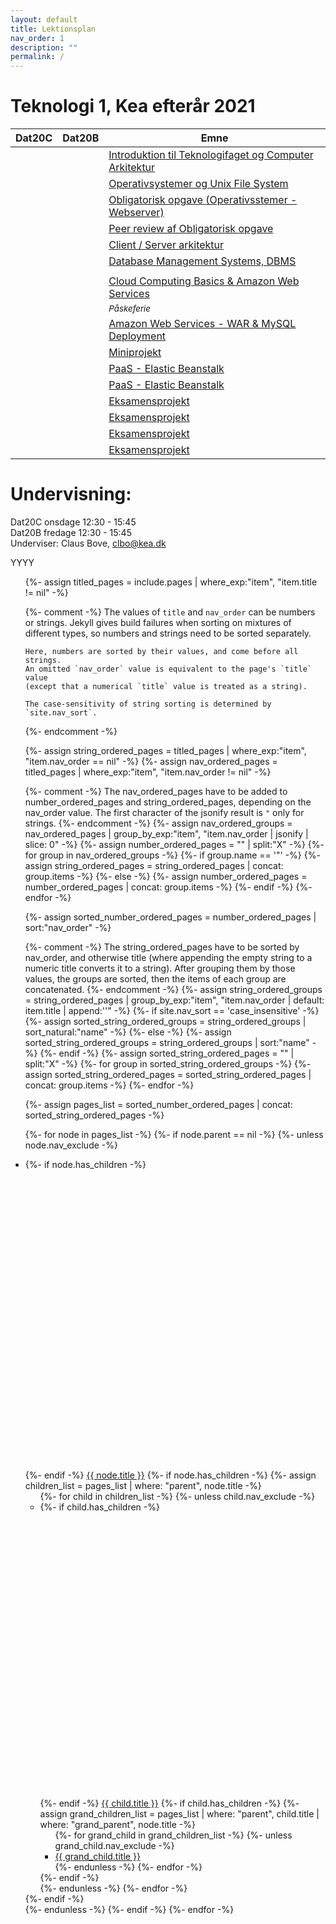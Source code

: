```yaml
---
layout: default
title: Lektionsplan
nav_order: 1
description: ""
permalink: /
---
```

# Teknologi 1, Kea efterår 2021



| Dat20C | Dat20B | Emne | 
|:---:|:---:| --- |
||| [Introduktion til Teknologifaget og Computer Arkitektur](1.md)|
||| [Operativsystemer og Unix File System](2.md)|
||| [Obligatorisk opgave (Operativsstemer - Webserver)](3.md)|
||| [Peer review af Obligatorisk opgave](4.md)|
||| [Client / Server arkitektur](5.md)|
||| [Database Management Systems, DBMS](6.md)|
||| []()|
||| [Cloud Computing Basics & Amazon Web Services](8.md)|
||| <small><i>Påskeferie</i></small>|
||| [Amazon Web Services - WAR & MySQL Deployment](9.md)|
||| [Miniprojekt](11.md) |
||| [PaaS - Elastic Beanstalk](10.md)|
||| [PaaS - Elastic Beanstalk](10.md)|
||| [Eksamensprojekt](14.md)|
||| [Eksamensprojekt](15.md)|
||| [Eksamensprojekt](16.md)|
||| [Eksamensprojekt](17.md)|


# Undervisning: 
Dat20C onsdage 12:30 - 15:45     
Dat20B fredage 12:30 - 15:45     
Underviser: Claus Bove, clbo@kea.dk     

YYYY

<ul class="nav-list">
  {%- assign titled_pages = include.pages
        | where_exp:"item", "item.title != nil" -%}

  {%- comment -%}
    The values of `title` and `nav_order` can be numbers or strings.
    Jekyll gives build failures when sorting on mixtures of different types,
    so numbers and strings need to be sorted separately.

    Here, numbers are sorted by their values, and come before all strings.
    An omitted `nav_order` value is equivalent to the page's `title` value
    (except that a numerical `title` value is treated as a string).

    The case-sensitivity of string sorting is determined by `site.nav_sort`.
  {%- endcomment -%}
  
  {%- assign string_ordered_pages = titled_pages
        | where_exp:"item", "item.nav_order == nil" -%}
  {%- assign nav_ordered_pages = titled_pages
        | where_exp:"item", "item.nav_order != nil"  -%}

  {%- comment -%}
    The nav_ordered_pages have to be added to number_ordered_pages and
    string_ordered_pages, depending on the nav_order value.
    The first character of the jsonify result is `"` only for strings.
  {%- endcomment -%}
  {%- assign nav_ordered_groups = nav_ordered_pages
        | group_by_exp:"item", "item.nav_order | jsonify | slice: 0" -%}
  {%- assign number_ordered_pages = "" | split:"X" -%}
  {%- for group in nav_ordered_groups -%}
    {%- if group.name == '"' -%}
      {%- assign string_ordered_pages = string_ordered_pages | concat: group.items -%}
    {%- else -%}
      {%- assign number_ordered_pages = number_ordered_pages | concat: group.items -%}
    {%- endif -%}
  {%- endfor -%}
  
  {%- assign sorted_number_ordered_pages = number_ordered_pages | sort:"nav_order" -%}
  
  {%- comment -%}
    The string_ordered_pages have to be sorted by nav_order, and otherwise title
    (where appending the empty string to a numeric title converts it to a string).
    After grouping them by those values, the groups are sorted, then the items
    of each group are concatenated.
  {%- endcomment -%}
  {%- assign string_ordered_groups = string_ordered_pages
        | group_by_exp:"item", "item.nav_order | default: item.title | append:''" -%}
  {%- if site.nav_sort == 'case_insensitive' -%}
    {%- assign sorted_string_ordered_groups = string_ordered_groups | sort_natural:"name" -%}
  {%- else -%}
    {%- assign sorted_string_ordered_groups = string_ordered_groups | sort:"name" -%}
  {%- endif -%}
  {%- assign sorted_string_ordered_pages = "" | split:"X" -%}
  {%- for group in sorted_string_ordered_groups -%}
    {%- assign sorted_string_ordered_pages = sorted_string_ordered_pages | concat: group.items -%}
  {%- endfor -%}

  {%- assign pages_list = sorted_number_ordered_pages | concat: sorted_string_ordered_pages -%}
  
  {%- for node in pages_list -%}
    {%- if node.parent == nil -%}
      {%- unless node.nav_exclude -%}
      <li class="nav-list-item{% if page.url == node.url or page.parent == node.title or page.grand_parent == node.title %} active{% endif %}">
        {%- if node.has_children -%}
          <a href="#" class="nav-list-expander"><svg viewBox="0 0 24 24"><use xlink:href="#svg-arrow-right"></use></svg></a>
        {%- endif -%}
        <a href="{{ node.url | absolute_url }}" class="nav-list-link{% if page.url == node.url %} active{% endif %}">{{ node.title }}</a>
        {%- if node.has_children -%}
          {%- assign children_list = pages_list | where: "parent", node.title -%}
          <ul class="nav-list ">
          {%- for child in children_list -%}
            {%- unless child.nav_exclude -%}
            <li class="nav-list-item {% if page.url == child.url or page.parent == child.title %} active{% endif %}">
              {%- if child.has_children -%}
                <a href="#" class="nav-list-expander"><svg viewBox="0 0 24 24"><use xlink:href="#svg-arrow-right"></use></svg></a>
              {%- endif -%}
              <a href="{{ child.url | absolute_url }}" class="nav-list-link{% if page.url == child.url %} active{% endif %}">{{ child.title }}</a>
              {%- if child.has_children -%}
                {%- assign grand_children_list = pages_list | where: "parent", child.title | where: "grand_parent", node.title -%}
                <ul class="nav-list">
                {%- for grand_child in grand_children_list -%}
                  {%- unless grand_child.nav_exclude -%}
                  <li class="nav-list-item {% if page.url == grand_child.url %} active{% endif %}">
                    <a href="{{ grand_child.url | absolute_url }}" class="nav-list-link{% if page.url == grand_child.url %} active{% endif %}">{{ grand_child.title }}</a>
                  </li>
                  {%- endunless -%}
                {%- endfor -%}
                </ul>
              {%- endif -%}
            </li>
            {%- endunless -%}
          {%- endfor -%}
          </ul>
        {%- endif -%}
      </li>
      {%- endunless -%}
    {%- endif -%}
  {%- endfor -%}
</ul>
<script>  

var dates = [
	{dat20c: '3/2', dat20b: '5/2'},
	{dat20c: '10/2', dat20b:'12/2' },
	{dat20c: '17/2', dat20b:'19/2' },
	{dat20c: '24/2', dat20b:'26/2' 	},
	{dat20c: '3/3', dat20b:	'5/3' 	 },
	{dat20c: '10/3', dat20b:'12/3' 	 },
	{dat20c: '17/3', dat20b:'19/3' 	 },
	{dat20c: '24/3', dat20b:'26/3' },

	{dat20c:' - ', dat20b:	' - ' },

	{dat20c:'7/4', dat20b:'9/4'},
	{dat20c:'14/4', dat20b:	'16/4'},
	{dat20c:'21/4', dat20b:	'23/4'},
	{dat20c:'28/4', dat20b:	'St.bededag'},
	{dat20c:'5/5', dat20b:	'7/5'},
	{dat20c:'12/5', dat20b:	'Kr.Him' },
	{dat20c:'19/5', dat20b:	'21/5'},
	{dat20c:'26/5', dat20b:	'28/5'	 }

];
var table = document.getElementsByTagName("table");  
var tbody = document.getElementsByTagName("tbody");
var rows = document.getElementsByTagName("tr");  
for(i = 1; i < rows.length; i++){  
  var tds = rows[i].getElementsByTagName("td"); 
  tds[0].innerHTML= dates[i-1].dat20c; 
  tds[1].innerHTML= dates[i-1].dat20b;
}
</script>

